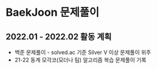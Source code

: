 # BaekJoon 문제풀이

## 2022.01 - 2022.02 활동 계획
- 백준 문제풀이 - solved.ac 기준 Silver V 이상 문제풀이 위주
- 21-22 동계 모각코(모더나 팀) 알고리즘 복습 문제풀이 기록